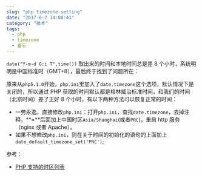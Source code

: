 ```yaml
---
slug: "php timezone setting"
date: "2017-6-2 14:00:41"
category: "技术"
tags:
  - php
  - timezone
  - 备忘
---
```


`date("Y-m-d G:i T",time())` 取出来的时间和本地时间总是差 8 个小时，系统明明是中国标准时（GMT+8），最后终于找到了问题所在：

原来从`php5.1.0`开始，`php.ini`里加入了`date.timezone`这个选项，默认情况下是关闭的，所以通过 PHP 获取的时间默认都是格林威治标准时间，和我们的时间（北京时间）差了正好 8 个小时，有以下两种方法可以恢复正常的时间：

- 一劳永逸，直接修改`php.ini`：打开`php.ini`，查找`date.timezone`，去掉注释，**=**后面加上中国时区`Asia/Shanghai`(或者`PRC`)，重启 http 服务（nginx 或者 Apache）。
- 如果不想修改`php.ini`，则在关于时间的初始化的语句的上面加上`date_default_timezone_set('PRC')`;

参考：

- [PHP 支持的时区列表](http://php.net/manual/en/timezones.php)
